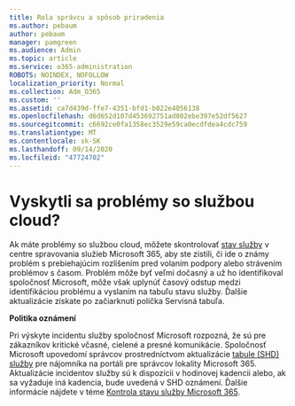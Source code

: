 ```yaml
---
title: Rola správcu a spôsob priradenia
ms.author: pebaum
author: pebaum
manager: pamgreen
ms.audience: Admin
ms.topic: article
ms.service: o365-administration
ROBOTS: NOINDEX, NOFOLLOW
localization_priority: Normal
ms.collection: Adm_O365
ms.custom: ''
ms.assetid: ca7d439d-ffe7-4351-bfd1-b022e4056138
ms.openlocfilehash: d6d652d107d453692751ad802ebe397e52df5627
ms.sourcegitcommit: c6692ce0fa1358ec3529e59ca0ecdfdea4cdc759
ms.translationtype: MT
ms.contentlocale: sk-SK
ms.lasthandoff: 09/14/2020
ms.locfileid: "47724702"
---
```

# <a name="experiencing-problems-with-a-cloud-service"></a>Vyskytli sa problémy so službou cloud?

Ak máte problémy so službou cloud, môžete skontrolovať [stav služby](https://admin.microsoft.com/AdminPortal/Home#/servicehealth) v centre spravovania služieb Microsoft 365, aby ste zistili, či ide o známy problém s prebiehajúcim rozlíšením pred volaním podpory alebo strávením problémov s časom. Problém môže byť veľmi dočasný a už ho identifikoval spoločnosť Microsoft, môže však uplynúť časový odstup medzi identifikáciou problému a vyslaním na tabuľu stavu služby. Ďalšie aktualizácie získate po začiarknutí políčka Servisná tabuľa.

**Politika oznámení**

Pri výskyte incidentu služby spoločnosť Microsoft rozpozná, že sú pre zákazníkov kritické včasné, cielené a presné komunikácie. Spoločnosť Microsoft upovedomí správcov prostredníctvom aktualizácie [tabule (SHD) služby](https://admin.microsoft.com/AdminPortal/Home#/servicehealth) pre nájomníka na portáli pre správcov lokality Microsoft 365. Aktualizácie incidentov služby sú k dispozícii v hodinovej kadencii alebo, ak sa vyžaduje iná kadencia, bude uvedená v SHD oznámení. Ďalšie informácie nájdete v téme [Kontrola stavu služby Microsoft 365](https://docs.microsoft.com/office365/enterprise/view-service-health).

